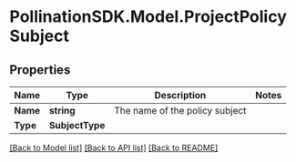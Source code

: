 
# PollinationSDK.Model.ProjectPolicySubject

## Properties

Name | Type | Description | Notes
------------ | ------------- | ------------- | -------------
**Name** | **string** | The name of the policy subject | 
**Type** | **SubjectType** |  | 

[[Back to Model list]](../README.md#documentation-for-models)
[[Back to API list]](../README.md#documentation-for-api-endpoints)
[[Back to README]](../README.md)

